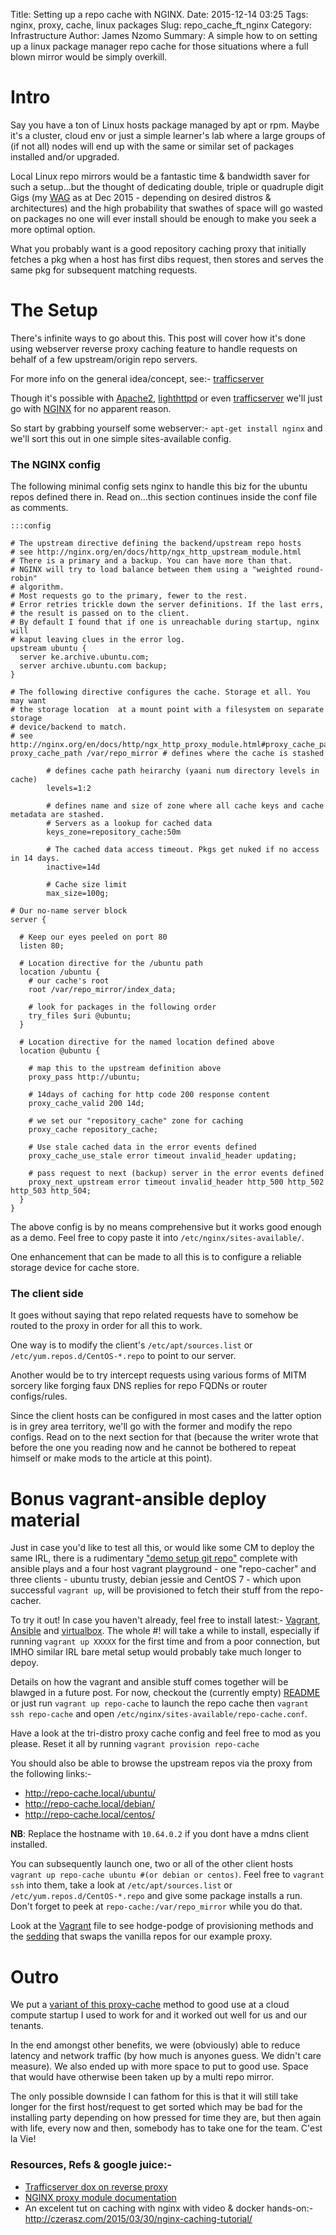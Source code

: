 Title: Setting up a repo cache with NGINX.
Date: 2015-12-14 03:25
Tags: nginx, proxy, cache, linux packages
Slug: repo_cache_ft_nginx
Category: Infrastructure
Author: James Nzomo
Summary: A simple how to on setting up a linux package manager repo cache for those situations where a full blown mirror would be simply overkill.


# Intro
Say you have a ton of Linux hosts package managed by apt or rpm. Maybe it's
a cluster, cloud env or just a simple learner's lab where a large groups of
(if not all) nodes will end up with the same or similar set of packages
installed and/or upgraded.

Local Linux repo mirrors would be a fantastic time & bandwidth saver for such
a setup...but the thought of dedicating double, triple or quadruple digit Gigs
(my [WAG](pages/glossary#wag) as at Dec 2015 - depending on desired distros & architectures)
and the high probability that swathes of space will go wasted on packages
no one will ever install should be enough to make you seek a more optimal
option.

What you probably want is a good repository caching proxy that initially fetches
a pkg when a host has first dibs request, then stores and serves the same pkg
for subsequent matching requests.

# The Setup
There's infinite ways to go about this. This post will cover how it's done using
webserver reverse proxy caching feature to handle requests on behalf of a few
upstream/origin repo servers.

For more info on the general idea/concept, see:-
[trafficserver][trafficserver_dox]

Though it's possible with
[Apache2](https://httpd.apache.org/docs/2.4/caching.html),
[lighthttpd](http://redmine.lighttpd.net/projects/1/wiki/Docs_ModCache) or even
[trafficserver](http://trafficserver.apache.org) we'll just go with
[NGINX](https://www.nginx.com/blog/nginx-caching-guide/) for no apparent reason.

So start by grabbing yourself some webserver:- `apt-get install nginx` and we'll sort this
out in one simple sites-available config.

### The NGINX config
The following minimal config sets nginx to handle this biz for the ubuntu
repos defined there in. Read on...this section continues inside the conf file as comments.

    :::config

    # The upstream directive defining the backend/upstream repo hosts
    # see http://nginx.org/en/docs/http/ngx_http_upstream_module.html
    # There is a primary and a backup. You can have more than that.
    # NGINX will try to load balance between them using a "weighted round-robin"
    # algorithm.
    # Most requests go to the primary, fewer to the rest.
    # Error retries trickle down the server definitions. If the last errs,
    # the result is passed on to the client.
    # By default I found that if one is unreachable during startup, nginx will
    # kaput leaving clues in the error log.
    upstream ubuntu {
      server ke.archive.ubuntu.com;
      server archive.ubuntu.com backup;
    }

    # The following directive configures the cache. Storage et all. You may want
    # the storage location  at a mount point with a filesystem on separate storage
    # device/backend to match.
    # see http://nginx.org/en/docs/http/ngx_http_proxy_module.html#proxy_cache_path.
    proxy_cache_path /var/repo_mirror # defines where the cache is stashed

            # defines cache path heirarchy (yaani num directory levels in cache)
            levels=1:2

            # defines name and size of zone where all cache keys and cache metadata are stashed.
            # Servers as a lookup for cached data
            keys_zone=repository_cache:50m

            # The cached data access timeout. Pkgs get nuked if no access in 14 days.
            inactive=14d

            # Cache size limit
            max_size=100g;

    # Our no-name server block
    server {

      # Keep our eyes peeled on port 80
      listen 80;

      # Location directive for the /ubuntu path
      location /ubuntu {
        # our cache's root
        root /var/repo_mirror/index_data;

        # look for packages in the following order
        try_files $uri @ubuntu;
      }

      # Location directive for the named location defined above
      location @ubuntu {

        # map this to the upstream definition above
        proxy_pass http://ubuntu;

        # 14days of caching for http code 200 response content
        proxy_cache_valid 200 14d;

        # we set our "repository_cache" zone for caching
        proxy_cache repository_cache;

        # Use stale cached data in the error events defined
        proxy_cache_use_stale error timeout invalid_header updating;

        # pass request to next (backup) server in the error events defined
        proxy_next_upstream error timeout invalid_header http_500 http_502 http_503 http_504;
      }
    }

The above config is by no means comprehensive but it works good enough as a demo. Feel free
to copy paste it into `/etc/nginx/sites-available/`.

One enhancement that can be made to all this is to configure a reliable storage device for
cache store.

### The client side
It goes without saying that repo related requests have to somehow be routed to the
proxy in order for all this to work.

One way is to modify the client's `/etc/apt/sources.list` or `/etc/yum.repos.d/CentOS-*.repo`
to point to our server.

Another would be to try intercept requests using various forms of MITM sorcery
like forging faux DNS replies for repo FQDNs or router configs/rules.

Since the client hosts can be configured in most cases and the latter
option is in grey area territory, we'll go with the former and modify the
repo configs. Read on to the next section for that (because the writer wrote
that before the one you reading now and he cannot be bothered to repeat
himself or make mods to the article at this point).

# Bonus vagrant-ansible deploy material
Just in case you'd like to test all this, or would like some CM to deploy the same
IRL, there is a rudimentary
["demo setup git repo"](https://github.com/mrmoje/repo_cache_plays_staring_nginx)
complete with ansible plays and a four host vagrant playground - one "repo-cacher"
and three clients - ubuntu trusty, debian jessie and CentOS 7 - which upon successful
`vagrant up`, will be provisioned to fetch their stuff from the repo-cacher.

To try it out! In case you haven't already, feel free to install latest:-
[Vagrant](https://www.vagrantup.com/downloads),
[Ansible](https://docs.ansible.com/ansible/intro_installation.html) and
[virtualbox](https://www.virtualbox.org/wiki/Downloads).
The whole #! will take a while to install, especially if running `vagrant up XXXXX`
for the first time and from a poor connection, but IMHO similar IRL bare metal
setup would probably take much longer to depoy.

Details on how the vagrant and ansible stuff comes together will be blawged in a future
post. For now, checkout the (currently empty)
[README](https://github.com/mrmoje/repo_cache_plays_staring_nginx/blob/master/README.md)
or just run `vagrant up repo-cache` to launch the repo cache then `vagrant ssh repo-cache`
and open `/etc/nginx/sites-available/repo-cache.conf`.

Have a look at the tri-distro proxy cache config and feel free to mod as you please.
Reset it all by running `vagrant provision repo-cache`

You should also be able to browse the upstream repos via the proxy from the following links:-

 - <http://repo-cache.local/ubuntu/>
 - <http://repo-cache.local/debian/>
 - <http://repo-cache.local/centos/>

__NB__: Replace the hostname with `10.64.0.2` if you dont have a mdns client installed.


You can subsequently launch one, two or all of the other client hosts
`vagrant up repo-cache ubuntu #(or debian or centos)`. Feel free to `vagrant ssh` into
them, take a look at `/etc/apt/sources.list` or `/etc/yum.repos.d/CentOS-*.repo` and
give some package installs a run. Don't forget to peek at `repo-cache:/var/repo_mirror`
while you do that.

Look at the [Vagrant](https://github.com/mrmoje/repo_cache_plays_ft_nginx/blob/master/Vagrantfile)
file to see hodge-podge of provisioning methods and the
[sedding](https://www.gnu.org/software/sed/manual/sed.html) that swaps the vanilla repos
for our example proxy.


# Outro
We put a [variant of this proxy-cache](https://github.com/kili/playbooks/blob/master/playbooks/repository_cache.yaml)
method to good use at a cloud compute startup I used to work for and it worked
out well for us and our tenants.

In the end amongst other benefits, we were (obviously) able to reduce latency and
network traffic (by how much is anyones guess. We didn't care measure).
We also ended up with more space to put to good use. Space that would have otherwise
been taken up by a multi repo mirror.

The only possible downside I can fathom for this is that it will still
take longer for the first host/request to get sorted which may be bad for
the installing party depending on how pressed for time they are, but then again
with life, every now and then, somebody has to take one for the team. C'est la Vie!

### Resources, Refs & google juice:-
  - [Trafficserver dox on reverse proxy][trafficserver_dox]
  - [NGINX proxy module documentation][NGINX_proxy_dox]
  - An excelent tut on caching with nginx with video & docker hands-on:- <http://czerasz.com/2015/03/30/nginx-caching-tutorial/>

[trafficserver_dox]:(https://trafficserver.readthedocs.org/en/5.3.x/admin/reverse-proxy-http-redirects.en.html)
[NGINX_proxy_dox]:(http://nginx.org/en/docs/http/ngx_http_proxy_module.html)
[NGINX_cache_guide]:(https://www.nginx.com/blog/nginx-caching-guide/)

[arbitrary case-insensitive reference text]: https://www.mozilla.org
